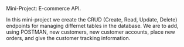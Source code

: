 Mini-Project: E-commerce API.

In this mini-project we create the CRUD (Create, Read, Update, Delete) endpoints for managing differnet tables in the database. We are to add, using POSTMAN, new customers, new customer accounts, place new orders, and give the customer tracking information. 